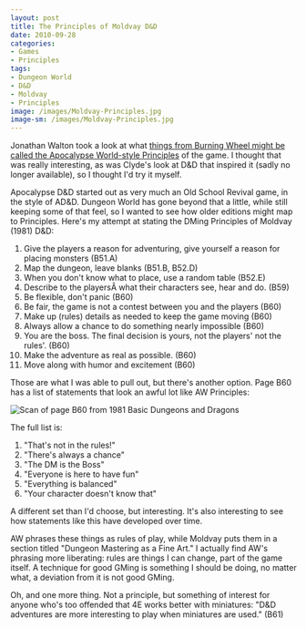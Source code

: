 ```yaml
---
layout: post
title: The Principles of Moldvay D&D
date: 2010-09-28
categories:
- Games
- Principles
tags:
- Dungeon World
- D&D
- Moldvay
- Principles
image: /images/Moldvay-Principles.jpg
image-sm: /images/Moldvay-Principles.jpg
---
```

Jonathan Walton took a look at what [things from Burning Wheel might be called the Apocalypse World-style Principles](https://corvidsun.wordpress.com/2010/09/14/the-way-this-wheel-burns/) of the game. I thought that was really interesting, as was Clyde's look at D&D that inspired it (sadly no longer available), so I thought I'd try it myself.

Apocalypse D&D started out as very much an Old School Revival game, in the style of AD&D. Dungeon World has gone beyond that a little, while still keeping some of that feel, so I wanted to see how older editions might map to Principles. Here's my attempt at stating the DMing Principles of Moldvay (1981) D&D:

1. Give the players a reason for adventuring, give yourself a reason for placing monsters (B51.A)
2. Map the dungeon, leave blanks (B51.B, B52.D)
3. When you don't know what to place, use a random table (B52.E)
4. Describe to the players&Acirc;&nbsp;what their characters see, hear and do. (B59)
5. Be flexible, don't panic (B60)
6. Be fair, the game is not a contest between you and the players (B60)
7. Make up (rules) details as needed to keep the game moving (B60)
8. Always allow a chance to do something nearly impossible (B60)
9. You are the boss. The final decision is yours, not the players' not the rules'. (B60)
10. Make the adventure as real as possible. (B60)
11. Move along with humor and excitement (B60)

Those are what I was able to pull out, but there's another option. Page B60 has a list of statements that look an awful lot like AW Principles:

![Scan of page B60 from 1981 Basic Dungeons and Dragons](/images/Moldvay-Principles.jpg)

The full list is:

1. "That's not in the rules!"
2. "There's always a chance"
3. "The DM is the Boss"
4. "Everyone is here to have fun"
5. "Everything is balanced"
6. "Your character doesn't know that"

A different set than I'd choose, but interesting. It's also interesting to see how statements like this have developed over time.

AW phrases these things as rules of play, while Moldvay puts them in a section titled "Dungeon Mastering as a Fine Art." I actually find AW's phrasing more liberating: rules are things I can change, part of the game itself. A technique for good GMing is something I should be doing, no matter what, a deviation from it is not good GMing.

Oh, and one more thing. Not a principle, but something of interest for anyone who's too offended that 4E works better with miniatures: "D&amp;D adventures are more interesting to play when miniatures are used." (B61)
